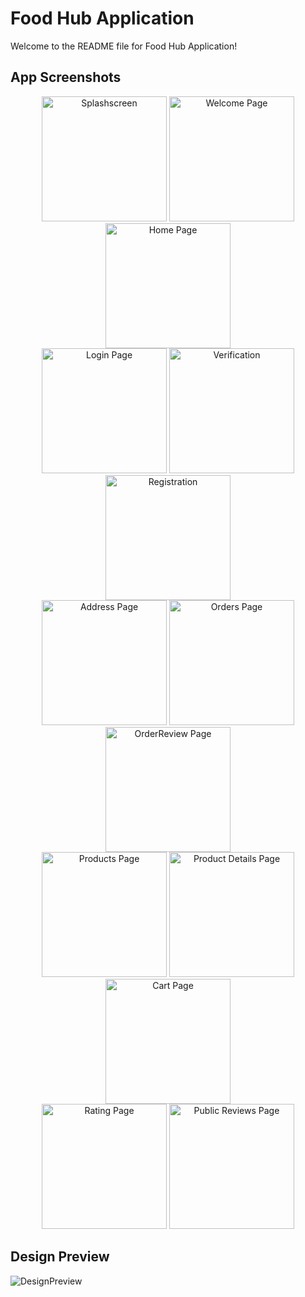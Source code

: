 # Food Hub Application

Welcome to the README file for Food Hub Application!

## App Screenshots

<div align="center">
    <img src="app_images/1.SplashScreen.png" alt="Splashscreen" width="200"/>
    <img src="app_images/2.WelcomePage.png" alt="Welcome Page" width="200"/>
    <img src="app_images/6.HomePage.png" alt="Home Page" width="200"/>
</div>
<div align="center">
    <img src="app_images/3.LoginPage.png" alt="Login Page" width="200"/>
    <img src="app_images/4.Verification.png" alt="Verification" width="200"/>
    <img src="app_images/5.Registration.png" alt="Registration" width="200"/>
</div>
<div align="center">
    <img src="app_images/7.AddressPage.png" alt="Address Page" width="200"/>
    <img src="app_images/8.Orders.png" alt="Orders Page" width="200"/>
    <img src="app_images/9.OrderReview.png" alt="OrderReview Page" width="200"/>
</div>
<div align="center">
    <img src="app_images/10.Products.png" alt="Products Page" width="200"/>
    <img src="app_images/11.ProductDetails.png" alt="Product Details Page" width="200"/>
    <img src="app_images/12.Cart.png" alt="Cart Page" width="200"/>
</div>
<div align="center">
    <img src="app_images/13.ServiceRating.png" alt="Rating Page" width="200"/>
    <img src="app_images/14.PublicReviews.png" alt="Public Reviews Page" width="200"/>
</div>

## Design Preview
![DesignPreview](app_images/Design.png)
